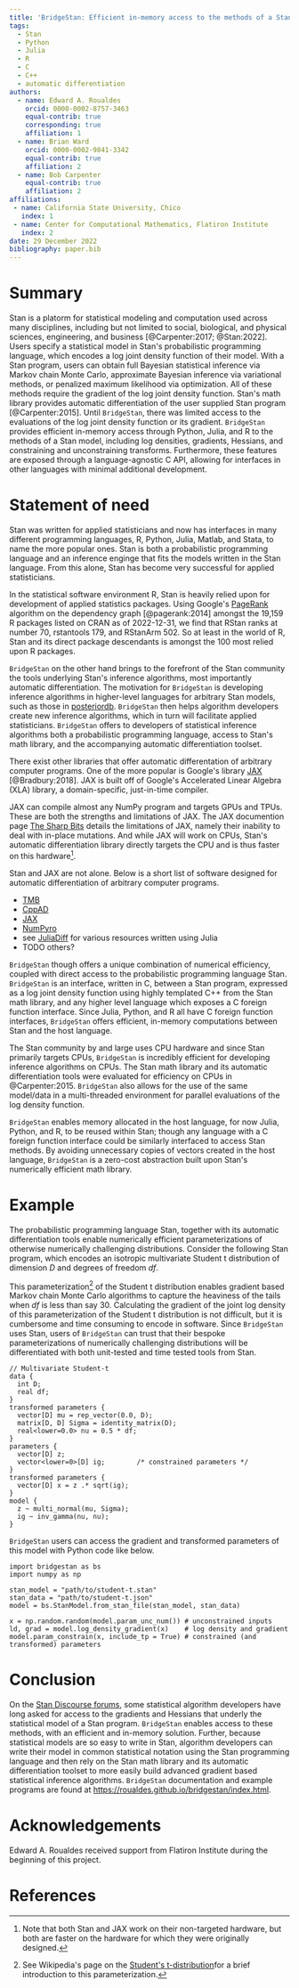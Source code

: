 ```yaml
---
title: 'BridgeStan: Efficient in-memory access to the methods of a Stan model'
tags:
  - Stan
  - Python
  - Julia
  - R
  - C
  - C++
  - automatic differentiation
authors:
  - name: Edward A. Roualdes
    orcid: 0000-0002-8757-3463
    equal-contrib: true
    corresponding: true
    affiliation: 1
  - name: Brian Ward
    orcid: 0000-0002-9841-3342
    equal-contrib: true
    affiliation: 2
  - name: Bob Carpenter
    equal-contrib: true
    affiliation: 2
affiliations:
 - name: California State University, Chico
   index: 1
 - name: Center for Computational Mathematics, Flatiron Institute
   index: 2
date: 29 December 2022
bibliography: paper.bib
---
```


# Summary

Stan is a platorm for statistical modeling and computation used across many
disciplines, including but not limited to social, biological, and physical
sciences, engineering, and business [@Carpenter:2017; @Stan:2022].  Users
specify a statistical model in Stan's probabilistic programming language, which
encodes a log joint density function of their model.  With a Stan program, users
can obtain full Bayesian statistical inference via Markov chain Monte Carlo,
approximate Bayesian inference via variational methods, or penalized maximum
likelihood via optimization.  All of these methods require the gradient of the
log joint density function.  Stan's math library provides automatic
differentiation of the user supplied Stan program [@Carpenter:2015].  Until
`BridgeStan`, there was limited access to the evaluations of the log joint
density function or its gradient.  `BridgeStan` provides efficient in-memory
access through Python, Julia, and R to the methods of a Stan model, including
log densities, gradients, Hessians, and constraining and unconstraining
transforms.  Furthermore, these features are exposed through a language-agnostic C
API, allowing for interfaces in other languages with minimal additional development.

# Statement of need

Stan was written for applied statisticians and now has interfaces in many
different programming languages, R, Python, Julia, Matlab, and Stata, to name
the more popular ones.  Stan is both a probabilistic programming language and an
inference enginge that fits the models written in the Stan language.  From this
alone, Stan has become very successful for applied statisticians.

In the statistical software environment R, Stan is heavily relied upon for
development of applied statistics packages.  Using Google's
[PageRank](https://en.wikipedia.org/wiki/PageRank) algorithm on the dependency
graph [@pagerank:2014] amongst the 19,159 R packages listed on CRAN as of
2022-12-31, we find that RStan ranks at number 70, rstantools 179, and RStanArm
502.  So at least in the world of R, Stan and its direct package descendants is
amongst the 100 most relied upon R packages.

`BridgeStan` on the other hand brings to the forefront of the Stan community
the tools underlying Stan's inference algorithms, most importantly automatic
differentiation.  The motivation for `BridgeStan` is developing inference
algorithms in higher-level languages for arbitrary Stan models, such as those in
[posteriordb](https://github.com/stan-dev/posteriordb).  `BridgeStan` then helps
algorithm developers create new inference algorithms, which in turn will
facilitate applied statisticians.  `BridgeStan` offers to developers of
statistical inference algorithms both a probabilistic programming language,
access to Stan's math library, and the accompanying automatic differentiation
toolset.

There exist other libraries that offer automatic differentation of arbitrary
computer programs.  One of the more popular is Google's library
[JAX](https://github.com/google/jax) [@Bradbury:2018].  JAX is built off of
Google's Accelerated Linear Algebra (XLA) library, a domain-specific,
just-in-time compiler.

JAX can compile almost any NumPy program and targets GPUs and TPUs.  These are
both the strengths and limitations of JAX.  The JAX documention page [The Sharp
Bits](https://jax.readthedocs.io/en/latest/notebooks/Common_Gotchas_in_JAX.html)
details the limitations of JAX, namely their inability to deal with in-place
mutations.  And while JAX will work on CPUs, Stan's automatic differentiation
library directly targets the CPU and is thus faster on this hardware[^1].

Stan and JAX are not alone.  Below is a short list of software designed
for automatic differentiation of arbitrary computer programs.

* [TMB](https://cran.r-project.org/web/packages/TMB/index.html)
* [CppAD](https://coin-or.github.io/CppAD/html/CppAD.html)
* [JAX](https://github.com/google/jax)
* [NumPyro](https://num.pyro.ai/en/stable/)
* see [JuliaDiff](https://juliadiff.org/) for various resources written using Julia
* TODO others?

`BridgeStan` though offers a unique combination of numerical efficiency, coupled
with direct access to the probabilistic programming language Stan.  `BridgeStan`
is an interface, written in C, between a Stan program, expressed as a log joint density
function using highly templated C++ from the Stan math library, and any higher
level language which exposes a C foreign function interface.  Since Julia,
Python, and R all have C foreign function interfaces, `BridgeStan` offers
efficient, in-memory computations between Stan and the host language.

The Stan community by and large uses CPU hardware and since Stan primarily
targets CPUs, `BridgeStan` is incredibly efficient for developing inference
algorithms on CPUs.  The Stan math library and its automatic differentiation
tools were evaluated for efficiency on CPUs in @Carpenter:2015.  `BridgeStan` also
allows for the use of the same model/data in a multi-threaded environment for
parallel evaluations of the log density function.

`BridgeStan` enables memory allocated in the host language, for now Julia,
Python, and R, to be reused within Stan; though any language with a C foreign
function interface could be similarly interfaced to access Stan methods.  By avoiding
unnecessary copies of vectors created in the host language, `BridgeStan` is a
zero-cost abstraction built upon Stan's numerically efficient math library.

# Example

The probabilistic programming language Stan, together with its automatic
differentiation tools enable numerically efficient parameterizations of
otherwise numerically challenging distributions.  Consider the
following Stan program, which encodes an isotropic multivariate Student t
distribution of dimension $D$ and degrees of freedom $df$.

This parameterization[^2] of the Student t distribution enables gradient based
Markov chain Monte Carlo algorithms to capture the heaviness of the tails when
$df$ is less than say $30$.  Calculating the gradient of the joint log density
of this parameterization of the Student t distribution is not difficult, but it
is cumbersome and time consuming to encode in software.  Since `BridgeStan` uses
Stan, users of `BridgeStan` can trust that their bespoke parameterizations of
numerically challenging distributions will be differentiated with both
unit-tested and time tested tools from Stan.

```{stan}
// Multivariate Student-t
data {
  int D;
  real df;
}
transformed parameters {
  vector[D] mu = rep_vector(0.0, D);
  matrix[D, D] Sigma = identity_matrix(D);
  real<lower=0.0> nu = 0.5 * df;
}
parameters {
  vector[D] z;
  vector<lower=0>[D] ig;        /* constrained parameters */
}
transformed parameters {
  vector[D] x = z .* sqrt(ig);
}
model {
  z ~ multi_normal(mu, Sigma);
  ig ~ inv_gamma(nu, nu);
}
```

`BridgeStan` users can access the gradient and transformed parameters of this
model with Python code like below.

```{python}
import bridgestan as bs
import numpy as np

stan_model = "path/to/student-t.stan"
stan_data = "path/to/student-t.json"
model = bs.StanModel.from_stan_file(stan_model, stan_data)

x = np.random.random(model.param_unc_num()) # unconstrained inputs
ld, grad = model.log_density_gradient(x)    # log density and gradient
model.param_constrain(x, include_tp = True) # constrained (and transformed) parameters
```

# Conclusion

On the [Stan Discourse forums](https://discourse.mc-stan.org/), some statistical
algorithm developers have long asked for access to the gradients and Hessians
that underly the statistical model of a Stan program.  `BridgeStan` enables
access to these methods, with an efficient and in-memory solution.  Further,
because statistical models are so easy to write in Stan, algorithm developers
can write their model in common statistical notation using the Stan programming
language and then rely on the Stan math library and its automatic
differentiation toolset to more easily build advanced gradient based statistical
inference algorithms.  `BridgeStan` documentation and example programs are found
at <https://roualdes.github.io/bridgestan/index.html>.


[^1]: Note that both Stan and JAX work on their non-targeted hardware, but both are faster on the hardware for which they were originally designed.

[^2]: See Wikipedia's page on the [Student's t-distribution](https://en.wikipedia.org/wiki/Student%27s_t-distribution#Characterization)for a brief introduction to this parameterization.

# Acknowledgements

Edward A. Roualdes received support from Flatiron Institute during the beginning
of this project.

# References
